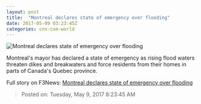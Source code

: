```yaml
---
layout: post
title:  "Montreal declares state of emergency over flooding"
date: 2017-05-09 03:23:45Z
categories: cnn-com-world
---
```


![Montreal declares state of emergency over flooding](http://i2.cdn.cnn.com/cnnnext/dam/assets/170508184653-canda-floods-ile-mercier-resident-super-tease.jpg)

Montreal's mayor has declared a state of emergency as rising flood waters threaten dikes and breakwaters and force residents from their homes in parts of Canada's Quebec province.


Full story on F3News: [Montreal declares state of emergency over flooding](http://www.f3nws.com/n/dvYMmG)

> Posted on: Tuesday, May 9, 2017 8:23:45 AM
